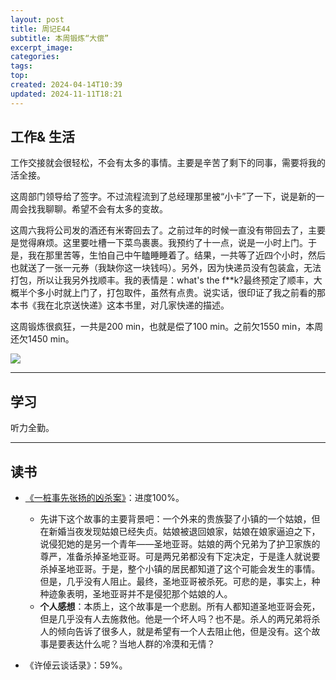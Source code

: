 ```yaml
---
layout: post
title: 周记E44
subtitle: 本周锻炼“大偿”
excerpt_image: 
categories: 
tags: 
top: 
created: 2024-04-14T10:39
updated: 2024-11-11T18:21
---
```


## 工作& 生活

工作交接就会很轻松，不会有太多的事情。主要是辛苦了剩下的同事，需要将我的活全接。

这周部门领导给了签字。不过流程流到了总经理那里被“小卡”了一下，说是新的一周会找我聊聊。希望不会有太多的变故。

这周六我将公司发的酒还有米寄回去了。之前过年的时候一直没有带回去了，主要是觉得麻烦。这里要吐槽一下菜鸟裹裹。我预约了十一点，说是一小时上门。于是，我在那里苦等，生怕自己中午瞌睡睡着了。结果，一共等了近四个小时，然后也就送了一张一元券（我缺你这一块钱吗）。另外，因为快递员没有包装盒，无法打包，所以让我另外找顺丰。我的表情是：what's the f\*\*k?最终预定了顺丰，大概半个多小时就上门了，打包取件，虽然有点贵。说实话，很印证了我之前看的那本书《我在北京送快递》这本书里，对几家快递的描述。

这周锻炼很疯狂，一共是200 min，也就是偿了100 min。之前欠1550 min，本周还欠1450 min。

![](https://u.cubeupload.com/AaronXu/e5aimage0.png)

---

## 学习

听力全勤。

---

## 读书

- <u>《一桩事先张扬的凶杀案》</u>：进度100%。
	- 先讲下这个故事的主要背景吧：一个外来的贵族娶了小镇的一个姑娘，但在新婚当夜发现姑娘已经失贞。姑娘被退回娘家，姑娘在娘家逼迫之下，说侵犯她的是另一个青年——圣地亚哥。姑娘的两个兄弟为了护卫家族的尊严，准备杀掉圣地亚哥。可是两兄弟都没有下定决定，于是逢人就说要杀掉圣地亚哥。于是，整个小镇的居民都知道了这个可能会发生的事情。但是，几乎没有人阻止。最终，圣地亚哥被杀死。可悲的是，事实上，种种迹象表明，圣地亚哥并不是侵犯那个姑娘的人。
	- **个人感想**：本质上，这个故事是一个悲剧。所有人都知道圣地亚哥会死，但是几乎没有人去施救他。他是一个坏人吗？也不是。杀人的两兄弟将杀人的倾向告诉了很多人，就是希望有一个人去阻止他，但是没有。这个故事是要表达什么呢？当地人群的冷漠和无情？

- 《许倬云谈话录》：59%。
